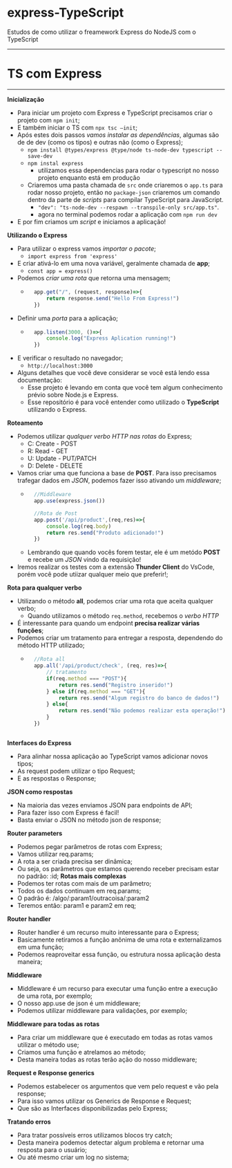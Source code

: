# express-TypeScript
 Estudos de como utilizar o freamework Express do NodeJS com o TypeScript
***
# TS com Express
***
**Inicialização**
* Para iniciar um projeto com Express e TypeScript precisamos criar o
projeto com `npm init`;
* E também iniciar o TS com `npx tsc –init`;
* Após estes dois passos *vamos instalar as dependências*, algumas são
de de dev (como os tipos) e outras não (como o Express);
    * `npm install @types/express @type/node ts-node-dev typescript --save-dev`
    * `npm instal express`
        * utilizamos essa dependencias para rodar o typescript no nosso projeto enquanto está em produção
    * Criaremos uma pasta chamada de `src` onde criaremos o `app.ts` para rodar nosso projeto, então no `package-json` criaremos um comando dentro da parte de *scripts* para compilar TypeScript para JavaScript.
        * `"dev": "ts-node-dev --respawn --transpile-only src/app.ts"`.
        * agora no terminal podemos rodar a aplicação com `npm run dev`
* E por fim criamos um *script* e iniciamos a aplicação!

**Utilizando o Express**
* Para utilizar o express vamos *importar o pacote*;
    * `import express from 'express'`
* E criar ativá-lo em uma nova variável, geralmente chamada de **app**;
    * `const app = express()`
* Podemos *criar uma rota* que retorna uma mensagem;
    * ```ts
        app.get("/", (request, response)=>{
            return response.send("Hello From Express!")
        })
        ```
* Definir uma *porta* para a aplicação;
    * ```ts
        app.listen(3000, ()=>{
            console.log("Express Aplication running!")
        })
        ```
* E verificar o resultado no navegador;
    * `http://localhost:3000`
* Alguns detalhes que você deve considerar se você está lendo essa documentação:
    * Esse projeto é levando em conta que você tem algum conhecimento prévio sobre Node.js e Express.
    * Esse repositório é para você entender como utilizado o **TypeScript** utilizando o Express.

**Roteamento**
* Podemos utilizar *qualquer verbo HTTP nas rotas* do Express;
    * C: Create - POST
    * R: Read - GET
    * U: Update - PUT/PATCH
    * D: Delete - DELETE
* Vamos criar uma que funciona a base de **POST**. Para isso precisamos trafegar dados em *JSON*, podemos fazer isso ativando um *middleware*;
    * ```ts
        //Middleware
        app.use(express.json())

        //Rota de Post
        app.post('/api/product',(req,res)=>{
            console.log(req.body)
            return res.send("Produto adicionado!")
        })
        ```
    * Lembrando que quando vocês forem testar, ele é um metódo **POST** e recebe um *JSON* vindo da requisição!
* Iremos realizar os testes com a extensão **Thunder Client** do VsCode, porém você pode utiizar qualquer meio que preferir!;

**Rota para qualquer verbo**
* Utilizando o método **all**, podemos criar uma rota que aceita qualquer
verbo;
    * Quando utilizamos o método `req.method`, recebemos o *verbo HTTP*
* É interessante para quando um endpoint **precisa realizar várias funções**;
* Podemos criar um tratamento para entregar a resposta, dependendo do método HTTP utilizado;
    * ```ts
        //Rota all
        app.all('/api/product/check', (req, res)=>{
            // tratamento
            if(req.method === "POST"){
                return res.send("Registro inserido!")
            } else if(req.method === "GET"){
                return res.send("Algum registro do banco de dados!")
            } else{
                return res.send("Não podemos realizar esta operação!")
            }
        })
    ```

**Interfaces do Express**
* Para alinhar nossa aplicação ao TypeScript vamos adicionar novos tipos;
* As request podem utilizar o tipo Request;
* E as respostas o Response;

**JSON como respostas**
* Na maioria das vezes enviamos JSON para endpoints de API;
* Para fazer isso com Express é facil!
* Basta enviar o JSON no método json de response;

**Router parameters**
* Podemos pegar parâmetros de rotas com Express;
* Vamos utilizar req.params;
* A rota a ser criada precisa ser dinâmica;
* Ou seja, os parâmetros que estamos querendo receber precisam estar no
padrão: :id;
**Rotas mais complexas**
* Podemos ter rotas com mais de um parâmetro;
* Todos os dados continuam em req.params;
* O padrão é: /algo/:param1/outracoisa/:param2
* Teremos então: param1 e param2 em req;

**Router handler**
* Router handler é um recurso muito interessante para o Express;
* Basicamente retiramos a função anônima de uma rota e externalizamos
em uma função;
* Podemos reaproveitar essa função, ou estrutura nossa aplicação desta
maneira;

**Middleware**
* Middleware é um recurso para executar uma função entre a execução de
uma rota, por exemplo;
* O nosso app.use de json é um middleware;
* Podemos utilizar middleware para validações, por exemplo;

**Middleware para todas as rotas**
* Para criar um middleware que é executado em todas as rotas vamos
utilizar o método use;
* Criamos uma função e atrelamos ao método;
* Desta maneira todas as rotas terão ação do nosso middleware;

**Request e Response generics**
* Podemos estabelecer os argumentos que vem pelo request e vão pela
response;
* Para isso vamos utilizar os Generics de Response e Request;
* Que são as Interfaces disponibilizadas pelo Express;

**Tratando erros**
* Para tratar possíveis erros utilizamos blocos try catch;
* Desta maneira podemos detectar algum problema e retornar uma
resposta para o usuário;
* Ou até mesmo criar um log no sistema;
